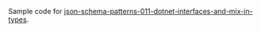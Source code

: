 Sample code for [json-schema-patterns-011-dotnet-interfaces-and-mix-in-types](https://endjin.com/blog/2024/05/json-schema-patterns-011-dotnet-interfaces-and-mix-in-types).